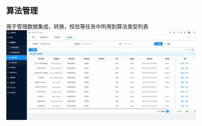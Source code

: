 算法管理
----

用于管理数据集成，转换，校验等任务中所用到算法类型列表
![输入图片说明](https://raw.githubusercontent.com/xuwei95/ezdata_press/master/images/algorithm.png?raw=true "在这里输入图片标题")



